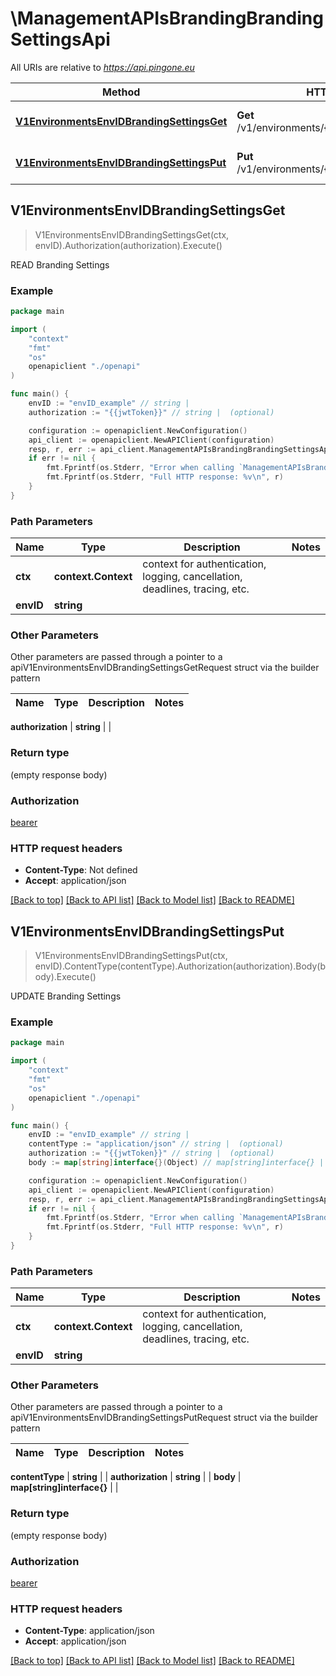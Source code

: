 # \ManagementAPIsBrandingBrandingSettingsApi

All URIs are relative to *https://api.pingone.eu*

Method | HTTP request | Description
------------- | ------------- | -------------
[**V1EnvironmentsEnvIDBrandingSettingsGet**](ManagementAPIsBrandingBrandingSettingsApi.md#V1EnvironmentsEnvIDBrandingSettingsGet) | **Get** /v1/environments/{envID}/brandingSettings | READ Branding Settings
[**V1EnvironmentsEnvIDBrandingSettingsPut**](ManagementAPIsBrandingBrandingSettingsApi.md#V1EnvironmentsEnvIDBrandingSettingsPut) | **Put** /v1/environments/{envID}/brandingSettings | UPDATE Branding Settings



## V1EnvironmentsEnvIDBrandingSettingsGet

> V1EnvironmentsEnvIDBrandingSettingsGet(ctx, envID).Authorization(authorization).Execute()

READ Branding Settings



### Example

```go
package main

import (
    "context"
    "fmt"
    "os"
    openapiclient "./openapi"
)

func main() {
    envID := "envID_example" // string | 
    authorization := "{{jwtToken}}" // string |  (optional)

    configuration := openapiclient.NewConfiguration()
    api_client := openapiclient.NewAPIClient(configuration)
    resp, r, err := api_client.ManagementAPIsBrandingBrandingSettingsApi.V1EnvironmentsEnvIDBrandingSettingsGet(context.Background(), envID).Authorization(authorization).Execute()
    if err != nil {
        fmt.Fprintf(os.Stderr, "Error when calling `ManagementAPIsBrandingBrandingSettingsApi.V1EnvironmentsEnvIDBrandingSettingsGet``: %v\n", err)
        fmt.Fprintf(os.Stderr, "Full HTTP response: %v\n", r)
    }
}
```

### Path Parameters


Name | Type | Description  | Notes
------------- | ------------- | ------------- | -------------
**ctx** | **context.Context** | context for authentication, logging, cancellation, deadlines, tracing, etc.
**envID** | **string** |  | 

### Other Parameters

Other parameters are passed through a pointer to a apiV1EnvironmentsEnvIDBrandingSettingsGetRequest struct via the builder pattern


Name | Type | Description  | Notes
------------- | ------------- | ------------- | -------------

 **authorization** | **string** |  | 

### Return type

 (empty response body)

### Authorization

[bearer](../README.md#bearer)

### HTTP request headers

- **Content-Type**: Not defined
- **Accept**: application/json

[[Back to top]](#) [[Back to API list]](../README.md#documentation-for-api-endpoints)
[[Back to Model list]](../README.md#documentation-for-models)
[[Back to README]](../README.md)


## V1EnvironmentsEnvIDBrandingSettingsPut

> V1EnvironmentsEnvIDBrandingSettingsPut(ctx, envID).ContentType(contentType).Authorization(authorization).Body(body).Execute()

UPDATE Branding Settings



### Example

```go
package main

import (
    "context"
    "fmt"
    "os"
    openapiclient "./openapi"
)

func main() {
    envID := "envID_example" // string | 
    contentType := "application/json" // string |  (optional)
    authorization := "{{jwtToken}}" // string |  (optional)
    body := map[string]interface{}(Object) // map[string]interface{} |  (optional)

    configuration := openapiclient.NewConfiguration()
    api_client := openapiclient.NewAPIClient(configuration)
    resp, r, err := api_client.ManagementAPIsBrandingBrandingSettingsApi.V1EnvironmentsEnvIDBrandingSettingsPut(context.Background(), envID).ContentType(contentType).Authorization(authorization).Body(body).Execute()
    if err != nil {
        fmt.Fprintf(os.Stderr, "Error when calling `ManagementAPIsBrandingBrandingSettingsApi.V1EnvironmentsEnvIDBrandingSettingsPut``: %v\n", err)
        fmt.Fprintf(os.Stderr, "Full HTTP response: %v\n", r)
    }
}
```

### Path Parameters


Name | Type | Description  | Notes
------------- | ------------- | ------------- | -------------
**ctx** | **context.Context** | context for authentication, logging, cancellation, deadlines, tracing, etc.
**envID** | **string** |  | 

### Other Parameters

Other parameters are passed through a pointer to a apiV1EnvironmentsEnvIDBrandingSettingsPutRequest struct via the builder pattern


Name | Type | Description  | Notes
------------- | ------------- | ------------- | -------------

 **contentType** | **string** |  | 
 **authorization** | **string** |  | 
 **body** | **map[string]interface{}** |  | 

### Return type

 (empty response body)

### Authorization

[bearer](../README.md#bearer)

### HTTP request headers

- **Content-Type**: application/json
- **Accept**: application/json

[[Back to top]](#) [[Back to API list]](../README.md#documentation-for-api-endpoints)
[[Back to Model list]](../README.md#documentation-for-models)
[[Back to README]](../README.md)

